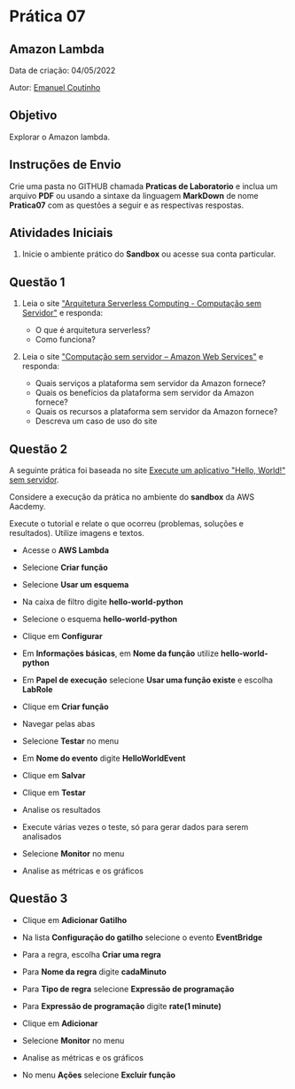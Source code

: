 # Prática 07

## Amazon Lambda

Data de criação: 04/05/2022

Autor: [Emanuel Coutinho](https://github.com/emanuelcoutinho)

## Objetivo
Explorar o Amazon lambda.

## Instruções de Envio

Crie uma pasta no GITHUB chamada **Praticas de Laboratorio** e inclua um arquivo **PDF** ou usando a sintaxe da linguagem **MarkDown** de nome **Pratica07** com as questões a seguir e as respectivas respostas.

## Atividades Iniciais

1. Inicie o ambiente prático do **Sandbox** ou acesse sua conta particular.

## Questão 1

1. Leia o site ["Arquitetura Serverless Computing - Computação sem Servidor"](https://blog.mandic.com.br/artigos/arquitetura-serverless-e-a-computacao-adaptativa/) e responda:

   - O que é arquitetura serverless?
   - Como funciona?

2. Leia o site ["Computação sem servidor – Amazon Web Services"](https://aws.amazon.com/pt/serverless/) e responda:

   - Quais serviços a plataforma sem servidor da Amazon fornece?
   - Quais os benefícios da plataforma sem servidor da Amazon fornece?
   - Quais os recursos a plataforma sem servidor da Amazon fornece?
   - Descreva um caso de uso do site


## Questão 2

A seguinte prática foi baseada no site [Execute um aplicativo "Hello, World!" sem servidor](https://aws.amazon.com/pt/getting-started/tutorials/run-serverless-code/).

Considere a execução da prática no ambiente do **sandbox** da AWS Aacdemy.

Execute o tutorial e relate o que ocorreu (problemas, soluções e resultados). Utilize imagens e textos.

- Acesse o **AWS Lambda**
- Selecione **Criar função**
- Selecione **Usar um esquema**

- Na caixa de filtro digite **hello-world-python**
- Selecione o esquema **hello-world-python**
- Clique em **Configurar**

- Em **Informações básicas**, em **Nome da função** utilize **hello-world-python**
- Em **Papel de execução** selecione **Usar uma função existe** e escolha **LabRole**
- Clique em **Criar função**

- Navegar pelas abas 

- Selecione **Testar** no menu
- Em **Nome do evento** digite **HelloWorldEvent**
- Clique em **Salvar**
- Clique em **Testar**
- Analise os resultados

- Execute várias vezes o teste, só para gerar dados para serem analisados

- Selecione **Monitor** no menu
- Analise as métricas e os gráficos


## Questão 3

- Clique em **Adicionar Gatilho**
- Na lista **Configuração do gatilho** selecione o evento **EventBridge**
- Para a regra, escolha **Criar uma regra**
- Para **Nome da regra** digite **cadaMinuto**
- Para **Tipo de regra** selecione **Expressão de programação**
- Para **Expressão de programação** digite **rate(1 minute)**
- Clique em **Adicionar**

- Selecione **Monitor** no menu
- Analise as métricas e os gráficos

- No menu **Ações** selecione **Excluir função**





